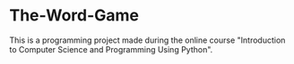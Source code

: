 # The-Word-Game
This is a programming project made during the online course "Introduction to Computer Science and Programming Using Python".
